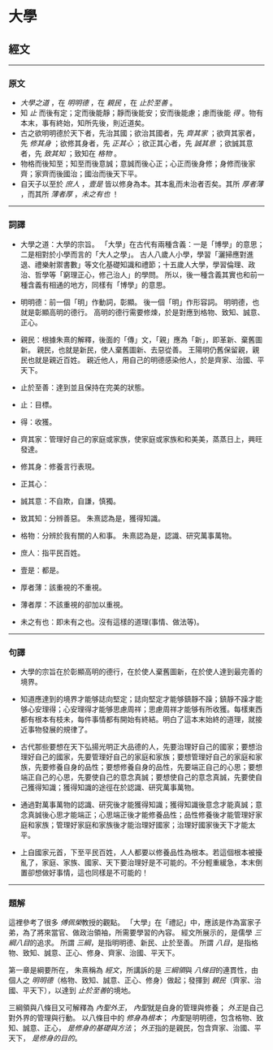 # 大學
## 經文

---

### 原文
- *大學之道* ，在 *明明德* ，在 *親民* ，在 *止於至善* 。
- 知 *止* 而後有定；定而後能靜；靜而後能安；安而後能慮；慮而後能 *得* 。物有本末，事有終始，知所先後，則近道矣。
- 古之欲明明德於天下者，先治其國；欲治其國者，先 *齊其家* ；欲齊其家者，先 *修其身* ；欲修其身者，先 *正其心* ；欲正其心者，先 *誠其意* ；欲誠其意者，先 *致其知* ；致知在 *格物* 。
- 物格而後知至；知至而後意誠；意誠而後心正；心正而後身修；身修而後家齊；家齊而後國治；國治而後天下平。
- 自天子以至於 *庶人* ，*壹是* 皆以修身為本。其本亂而未治者否矣。其所 *厚者薄* ，而其所 *薄者厚* ，*未之有也* ！

---

### 詞譯
- 大學之道：大學的宗旨。
「大學」在古代有兩種含義：一是「博學」的意思；二是相對於小學而言的「大人之學」。
古人八歲人小學，學習「灑掃應對進退、禮樂射禦書數」等文化基礎知識和禮節；十五歲人大學，學習倫理、政治、哲學等「窮理正心，修己治人」的學問。
所以，後一種含義其實也和前一種含義有相通的地方，同樣有「博學」的意思。

- 明明德：前一個「明」作動詞，彰顯。
後一個「明」作形容詞。
明明德，也就是彰顯高明的德行。
高明的德行需要修煉，於是對應到格物、致知、誠意、正心。

- 親民：根據朱熹的解釋，後面的「傳」文，「親」應為「新」，即革新、棄舊圖新。
親民，也就是新民，使人棄舊圖新、去惡從善。
王陽明仍舊保留親，親民也就是親近百姓。
親近他人，用自己的明德感染他人，於是齊家、治國、平天下。

- 止於至善：達到並且保持在完美的狀態。

- 止：目標。

- 得：收獲。

- 齊其家：管理好自己的家庭或家族，使家庭或家族和和美美，蒸蒸日上，興旺發達。

- 修其身：修養言行表現。

- 正其心：

- 誠其意：不自欺，自謙，慎獨。

- 致其知：分辨善惡。
朱熹認為是，獲得知識。

- 格物：分辨於我有關的人和事。
朱熹認為是，認識、研究萬事萬物。

- 庶人：指平民百姓。

- 壹是：都是。

- 厚者薄：該重視的不重視。

- 薄者厚：不該重視的卻加以重視。

- 未之有也：即未有之也。沒有這樣的道理(事情、做法等)。

---

### 句譯
- 大學的宗旨在於彰顯高明的德行，在於使人棄舊圖新，在於使人達到最完善的境界。

- 知道應達到的境界才能够誌向堅定；誌向堅定才能够鎮靜不躁；鎮靜不躁才能够心安理得；心安理得才能够思慮周祥；思慮周祥才能够有所收獲。每樣東西都有根本有枝未，每件事情都有開始有終結。明白了這本末始終的道理，就接近事物發展的規律了。

- 古代那些要想在天下弘揚光明正大品德的人，先要治理好自己的國家；要想治理好自己的國家，先要管理好自己的家庭和家族；要想管理好自己的家庭和家族，先要修養自身的品性；要想修養自身的品性，先要端正自己的心思；要想端正自己的心思，先要使自己的意念真誠；要想使自己的意念真誠，先要使自己獲得知識；獲得知識的途徑在於認識、研究萬事萬物。

- 通過對萬事萬物的認識、研究後才能獲得知識；獲得知識後意念才能真誠；意念真誠後心思才能端正；心思端正後才能修養品性；品性修養後才能管理好家庭和家族；管理好家庭和家族後才能治理好國家；治理好國家後天下才能太平。

- 上自國家元首，下至平民百姓，人人都要以修養品性為根本。若這個根本被擾亂了，家庭、家族、國家、天下要治理好是不可能的。不分輕重緩急，本末倒置卻想做好事情，這也同樣是不可能的！

---

### 題解
這裡參考了很多 *傅佩榮*教授的觀點。
「大學」在「禮記」中，應該是作為富家子弟，為了將來當官、做政治領袖，所需要學習的內容。
經文所展示的，是儒學 *三綱八目*的追求。
所謂 *三綱*，是指明明德、新民、止於至善。
所謂 *八目*，是指格物、致知、誠意、正心、修身、齊家、治國、平天下。

第一章是綱要所在， 朱熹稱為 *經文*，所講訴的是 *三綱領*與 *八條目*的連貫性，由個人之 *明明德*（格物、致知、誠意、正心、修身）做起；發揮到 *親民*（齊家、治國、平天下），以達到 *止於至善*的境地。

三綱領與八條目又可解釋為 *內聖外王*， *內聖*就是自身的管理與修養； *外王*是自己對外界的管理與行動。
以八條目中的 *修身為根本*；
 *內聖*是明明德，包含格物、致知、誠意、正心， *是修身的基礎與方法*；
 *外王*指的是親民，包含齊家、治國、平天下， *是修身的目的*。

